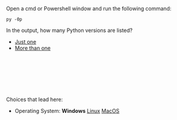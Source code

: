 

Open a cmd or Powershell window and run the following command:
```
py -0p
```

In the output, how many Python versions are listed?



- [Just one](ci-fix-vscode.md)
- [More than one](ci-fix-vscode.md)





<br><br><br>
------
Choices that lead here:
- Operating System: **Windows** [Linux](ci-vscode_osl.md) [MacOS](ci-vscode_osm.md)

